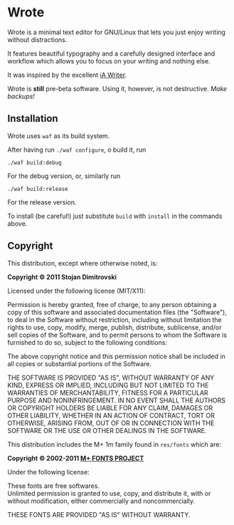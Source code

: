 # Wrote

Wrote is a minimal text editor for GNU/Linux that lets you 
just enjoy writing without distractions.

It features beautiful typography and a carefully designed 
interface and workflow which allows you to focus on your 
writing and nothing else.

It was inspired by the excellent 
[iA Writer](http://iawriter.com). 

Wrote is **still** pre-beta software. Using it, however, is 
not destructive. *Make backups!*

## Installation

Wrote uses `waf` as its build system. 

After having run `./waf configure`, o build it, run
  
    ./waf build:debug

For the debug version, or, similarly run
  
    ./waf build:release

For the release version.

To install (be careful!) just substitute `build` with 
`install` in the commands above. 

## Copyright

This distribution, except where otherwise noted, is:

**Copyright &copy; 2011 Stojan Dimitrovski**

Licensed under the following license (MIT/X11):

Permission is hereby granted, free of charge, to any person 
obtaining a copy of this software and associated 
documentation files (the "Software"), to deal in the 
Software without restriction, including without limitation 
the rights to use, copy, modify, merge, publish, distribute,
sublicense, and/or sell copies of the Software, and to 
permit persons to whom the Software is furnished to do so, 
subject to the following conditions:

The above copyright notice and this permission notice shall 
be included in all copies or substantial portions of the 
Software.

THE SOFTWARE IS PROVIDED "AS IS", WITHOUT WARRANTY OF ANY 
KIND, EXPRESS OR IMPLIED, INCLUDING BUT NOT LIMITED TO THE
WARRANTIES OF MERCHANTABILITY, FITNESS FOR A PARTICULAR 
PURPOSE AND NONINFRINGEMENT. IN NO EVENT SHALL THE AUTHORS 
OR COPYRIGHT HOLDERS BE LIABLE FOR ANY CLAIM, DAMAGES OR 
OTHER LIABILITY, WHETHER IN AN ACTION OF CONTRACT, TORT OR 
OTHERWISE, ARISING FROM, OUT OF OR IN CONNECTION WITH THE 
SOFTWARE OR THE USE OR OTHER DEALINGS IN THE SOFTWARE.

This distribution includes the M+ 1m family found in 
`res/fonts` which are:

**Copyright &copy; 2002-2011 [M+ FONTS PROJECT](http://mplus-fonts.sourceforge.jp)**

Under the following license:

These fonts are free softwares.  
Unlimited permission is granted to use, copy, and distribute 
it, with or without modification, either commercially and 
noncommercially. 

THESE FONTS ARE PROVIDED "AS IS" WITHOUT WARRANTY.